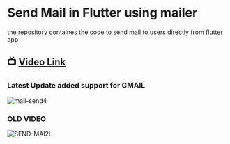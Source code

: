 # Send Mail in Flutter using mailer

the repository containes the code to send mail to users directly from flutter app

## 📺 [Video Link](https://youtu.be/zKqB-iI5XL8)
### Latest Update added support for GMAIL
![mail-send4](https://github.com/user-attachments/assets/072263e2-3cea-41a4-a2b9-7ee384a523a6)

### OLD VIDEO
![SEND-MAI2L](https://github.com/Snehasis4321/send_mail_flutter/assets/96995340/cf52f0c9-c65d-45f0-bb46-818c74b744b9)



